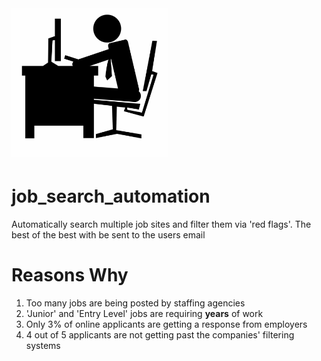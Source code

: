 # <p><img src="./img/logo.png" width="250"></p>
# job_search_automation
Automatically search multiple job sites and filter them via 'red flags'. The best of the best with be sent to the users email
# Reasons Why
1. Too many jobs are being posted by staffing agencies
2. 'Junior' and 'Entry Level' jobs are requiring **years** of work
3. Only 3% of online applicants are getting a response from employers
4. 4 out of 5 applicants are not getting past the companies' filtering systems
